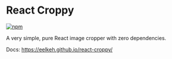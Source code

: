 # React Croppy

[![npm](https://img.shields.io/npm/v/react-croppy.svg?maxAge=120&style=flat-square)]()

A very simple, pure React image cropper with zero dependencies.

Docs: https://eelkeh.github.io/react-croppy/
